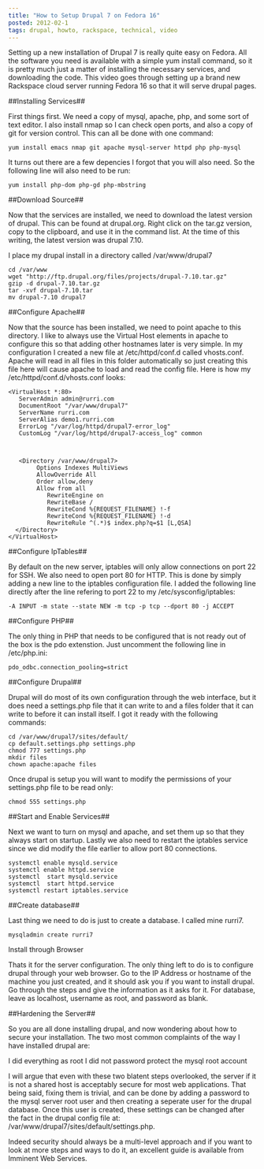 ```yaml
---
title: "How to Setup Drupal 7 on Fedora 16"
posted: 2012-02-1
tags: drupal, howto, rackspace, technical, video
---
```

Setting up a new installation of Drupal 7 is really quite easy on Fedora.  All the software you need is available with a simple yum install command, so it is pretty much just a matter of installing the necessary services, and downloading the code.  This video goes through setting up a brand new Rackspace cloud server running Fedora 16 so that it will serve drupal pages.

##Installing Services##

First things first.  We need a copy of mysql, apache, php, and some sort of text editor.  I also install nmap so I can check open ports, and also a copy of git for version control.  This can all be done with one command:

`yum install emacs nmap git apache mysql-server httpd php php-mysql`

It turns out there are a few depencies I forgot that you will also need.  So the following line will also need to be run:

`yum install php-dom php-gd php-mbstring`

##Download Source##

Now that the services are installed, we need to download the latest version of drupal.  This can be found at drupal.org.  Right click on the tar.gz version, copy to the clipboard, and use it in the command list.  At the time of this writing, the latest version was drupal 7.10.

I place my drupal install in a directory called /var/www/drupal7

```
cd /var/www
wget "http://ftp.drupal.org/files/projects/drupal-7.10.tar.gz"
gzip -d drupal-7.10.tar.gz
tar -xvf drupal-7.10.tar
mv drupal-7.10 drupal7
```

##Configure Apache##

Now that the source has been installed, we need to point apache to this directory.  I like to always use the Virtual Host elements in apache to configure this so that adding other hostnames later is very simple.  In my configuration I created a new file at /etc/httpd/conf.d called vhosts.conf.  Apache will read in all files in this folder automatically so just creating this file here will cause apache to load and read the config file.  Here is how my /etc/httpd/conf.d/vhosts.conf looks:

```
<VirtualHost *:80>
   ServerAdmin admin@rurri.com
   DocumentRoot "/var/www/drupal7"
   ServerName rurri.com
   ServerAlias demo1.rurri.com
   ErrorLog "/var/log/httpd/drupal7-error_log"
   CustomLog "/var/log/httpd/drupal7-access_log" common



   <Directory /var/www/drupal7>
        Options Indexes MultiViews
        AllowOverride All
        Order allow,deny
        Allow from all
           RewriteEngine on
           RewriteBase /
           RewriteCond %{REQUEST_FILENAME} !-f
           RewriteCond %{REQUEST_FILENAME} !-d
           RewriteRule ^(.*)$ index.php?q=$1 [L,QSA]
  </Directory>
</VirtualHost>
```

##Configure IpTables##

By default on the new server, iptables will only allow connections on port 22 for SSH.  We also need to open port 80 for HTTP.  This is done by simply adding a new line to the iptables configuration file.  I added the following line directly after the line refering to port 22 to my /etc/sysconfig/iptables:

`-A INPUT -m state --state NEW -m tcp -p tcp --dport 80 -j ACCEPT`

##Configure PHP##

The only thing in PHP that needs to be configured that is not ready out of the box is the pdo extenstion.  Just uncomment the following line in /etc/php.ini:

`pdo_odbc.connection_pooling=strict`

##Configure Drupal##

Drupal will do most of its own configuration through the web interface, but it does need a settings.php file that it can write to and a files folder that it can write to before it can install itself. I got it ready with the following commands:

```
cd /var/www/drupal7/sites/default/
cp default.settings.php settings.php
chmod 777 settings.php
mkdir files
chown apache:apache files
```

Once drupal is setup you will want to modify the permissions of your settings.php file to be read only:

`chmod 555 settings.php`

##Start and Enable Services##

Next we want to turn on mysql and apache, and set them up so that they always start on startup.  Lastly we also need to restart the iptables service since we did modify the file earlier to allow port 80 connections.

```
systemctl enable mysqld.service
systemctl enable httpd.service
systemctl  start mysqld.service
systemctl  start httpd.service
systemctl restart iptables.service
```

##Create database##

Last thing we need to do is just to create a database.  I called mine rurri7.

`mysqladmin create rurri7`

Install through Browser

Thats it for the server configuration.  The only thing left to do is to configure drupal through your web browser.  Go to the IP Address or hostname of the machine you just created, and it should ask you if you want to install drupal.  Go through the steps and give the information as it asks for it.  For database, leave as localhost, username as root, and password as blank.

##Hardening the Server##

So you are all done installing drupal, and now wondering about how to secure your installation.  The two most common complaints of the way I have installed drupal are:

I did everything as root
I did not password protect the mysql root account

I will argue that even with these two blatent steps overlooked, the server if it is not a shared host is acceptably secure for most web applications.  That being said, fixing them is trivial, and can be done by adding a password to the mysql server root user and then creating a seperate user for the drupal database.  Once this user is created, these settings can be changed after the fact in the drupal config file at: /var/www/drupal7/sites/default/settings.php.

Indeed security should always be a multi-level approach and if you want to look at more steps and ways to do it, an excellent guide is available from Imminent Web Services.